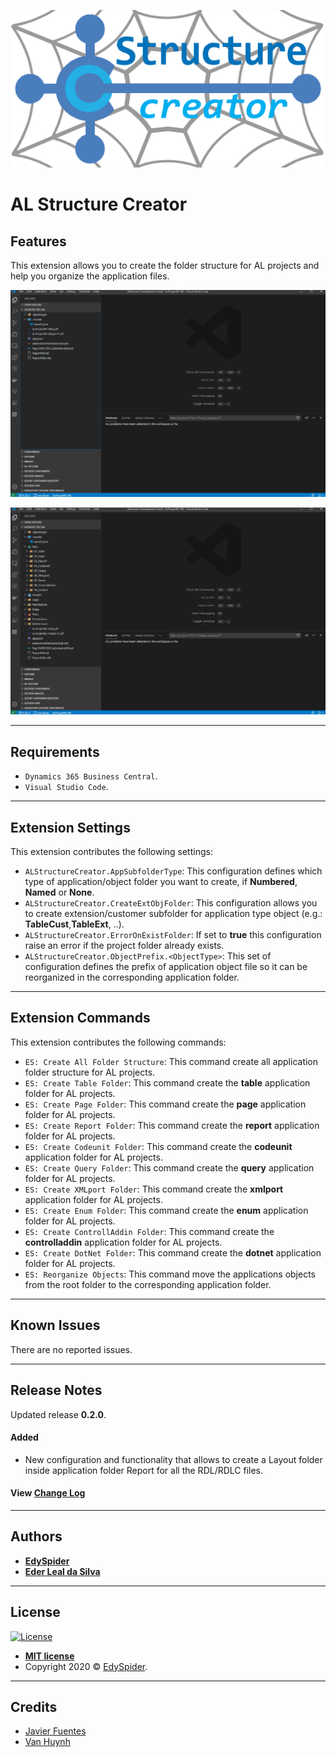 ![Banner](images/banner.png)

# AL Structure Creator

## Features

This extension allows you to create the folder structure for AL projects and help you organize the application files.

![ALStructureCreator-CreateStructure](images/ES-AL-SC_CreateStructure.gif)

![ALStructureCreator-ReorganizeObjects](images/ES-AL-SC__Reorganize.gif)

---

## Requirements

* `Dynamics 365 Business Central`.
* `Visual Studio Code`.

---

## Extension Settings

This extension contributes the following settings:

* `ALStructureCreator.AppSubfolderType`: This configuration defines which type of application/object folder you want to create, if **Numbered**, **Named** or **None**.
* `ALStructureCreator.CreateExtObjFolder`: This configuration allows you to create extension/customer subfolder for application type object (e.g.: **TableCust**,**TableExt**, ..).
* `ALStructureCreator.ErrorOnExistFolder`: If set to **true** this configuration raise an error if the project folder already exists.
* `ALStructureCreator.ObjectPrefix.<ObjectType>`: This set of configuration defines the prefix of application object file so it can be reorganized in the corresponding application folder.

---

## Extension Commands

This extension contributes the following commands:

* `ES: Create All Folder Structure`: This command create all application folder structure for AL projects.
* `ES: Create Table Folder`: This command create the **table** application folder for AL projects.
* `ES: Create Page Folder`: This command create the **page** application folder for AL projects.
* `ES: Create Report Folder`: This command create the **report** application folder for AL projects.
* `ES: Create Codeunit Folder`: This command create the **codeunit** application folder for AL projects.
* `ES: Create Query Folder`: This command create the **query** application folder for AL projects.
* `ES: Create XMLport Folder`: This command create the **xmlport** application folder for AL projects.
* `ES: Create Enum Folder`: This command create the **enum** application folder for AL projects.
* `ES: Create ControllAddin Folder`: This command create the **controlladdin** application folder for AL projects.
* `ES: Create DotNet Folder`: This command create the **dotnet** application folder for AL projects.
* `ES: Reorganize Objects`: This command move the applications objects from the root folder to the corresponding application folder.

---

## Known Issues

There are no reported issues.

---

## Release Notes

Updated release **0.2.0**.

#### Added
- New configuration and functionality that allows to create a Layout folder inside application folder Report for all the RDL/RDLC files.


#### View [Change Log](https://github.com/edyspider/ALStructureCreator/blob/master/CHANGELOG.md)

-----------------------------------------------------------------------------------------------------------

## Authors

* [**EdySpider**](https://github.com/edyspider/)
* [**Eder Leal da Silva**](https://github.com/ederlealsilva/)

---

## License

[![License](https://img.shields.io/:license-mit-blue.svg?style=flat-square)](http://badges.mit-license.org)

- **[MIT license](https://github.com/edyspider/ALStructureCreator/blob/master/LICENSE)**
- Copyright 2020 &copy; <a href="https://github.com/edyspider" target="_blank">EdySpider</a>.

---

## Credits

* [Javier Fuentes](https://github.com/Microsoft/AL/issues/4224#issuecomment-439719319)
* [Van Huynh](https://itnext.io/how-to-make-a-visual-studio-code-extension-77085dce7d82)
